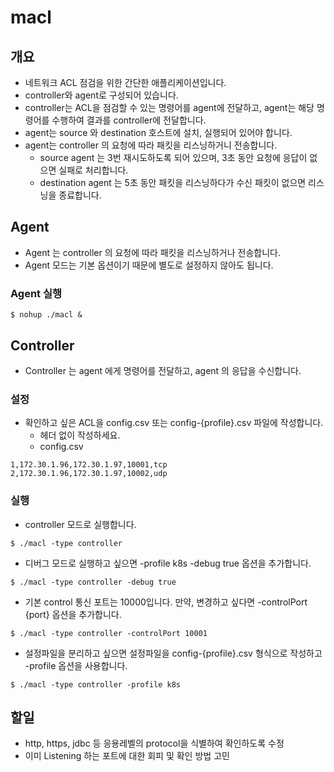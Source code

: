 # macl
## 개요
* 네트워크 ACL 점검을 위한 간단한 애플리케이션입니다.
* controller와 agent로 구성되어 있습니다.
* controller는 ACL을 점검할 수 있는 명령어를 agent에 전달하고, agent는 해당 명령어를 수행하여 결과를 controller에 전달합니다.
* agent는 source 와 destination 호스트에 설치, 실행되어 있어야 합니다. 
* agent는 controller 의 요청에 따라 패킷을 리스닝하거니 전송합니다. 
  * source agent 는 3번 재시도하도록 되어 있으며, 3초 동안 요청에 응답이 없으면 실패로 처리합니다.
  * destination agent 는 5초 동안 패킷을 리스닝하다가 수신 패킷이 없으면 리스닝을 종료합니다.


## Agent 
* Agent 는 controller 의 요청에 따라 패킷을 리스닝하거나 전송합니다.
* Agent 모드는 기본 옵션이기 때문에 별도로 설정하지 않아도 됩니다.

### Agent 실행
```shell
$ nohup ./macl & 
```

## Controller
* Controller 는 agent 에게 명령어를 전달하고, agent 의 응답을 수신합니다.

### 설정
* 확인하고 싶은 ACL을 config.csv 또는 config-{profile}.csv 파일에 작성합니다.
    * 헤더 없이 작성하세요.
    * config.csv
```csv
1,172.30.1.96,172.30.1.97,10001,tcp
2,172.30.1.96,172.30.1.97,10002,udp
```

### 실행
* controller 모드로 실행합니다.
```shell
$ ./macl -type controller
```
* 디버그 모드로 실행하고 싶으면 -profile k8s -debug true 옵션을 추가합니다.
```shell
$ ./macl -type controller -debug true
```
* 기본 control 통신 포트는 10000입니다. 만약, 변경하고 싶다면 -controlPort {port} 옵션을 추가합니다.
```shell
$ ./macl -type controller -controlPort 10001
```

* 설정파일을 분리하고 싶으면 설정파일을 config-{profile}.csv 형식으로 작성하고 -profile 옵션을 사용합니다. 
```shell
$ ./macl -type controller -profile k8s
```
## 할일
* http, https, jdbc 등 응용레벨의 protocol을 식별하여 확인하도록 수정
* 이미 Listening 하는 포트에 대한 회피 및 확인 방법 고민